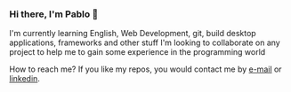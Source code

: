 ### Hi there, I'm Pablo 👋

I'm currently learning English, Web Development, git, build desktop applications, frameworks and other stuff
I'm looking to collaborate on any project to help me to gain some experience in the programming world
 
How to reach me? If you like my repos, you would contact me by [e-mail](#) or [linkedin](#). 




